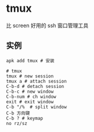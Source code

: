 tmux
===

比 screen 好用的 ssh 窗口管理工具

## 实例

```
apk add tmux # 安装

# tmux
tmux # new session
tmux a # attach session
C-b-d # detach session
C-b-c # new window
C-b-num # ch window
exit # exit window
C-b "/%  # split window
C-b 方向键
C-b ? # keymap
no rz/sz
```